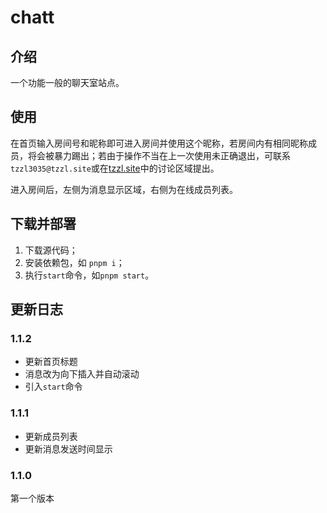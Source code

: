 # chatt

## 介绍

一个功能一般的聊天室站点。

## 使用

在首页输入房间号和昵称即可进入房间并使用这个昵称，若房间内有相同昵称成员，将会被暴力踢出；若由于操作不当在上一次使用未正确退出，可联系`tzzl3035@tzzl.site`或在[tzzl.site](https://tzzl.site)中的讨论区域提出。

进入房间后，左侧为消息显示区域，右侧为在线成员列表。

## 下载并部署

1. 下载源代码；
2. 安装依赖包，如 `pnpm i`；
3. 执行`start`命令，如`pnpm start`。

## 更新日志

### 1.1.2
- 更新首页标题
- 消息改为向下插入并自动滚动
- 引入`start`命令

### 1.1.1
- 更新成员列表
- 更新消息发送时间显示

### 1.1.0
第一个版本
